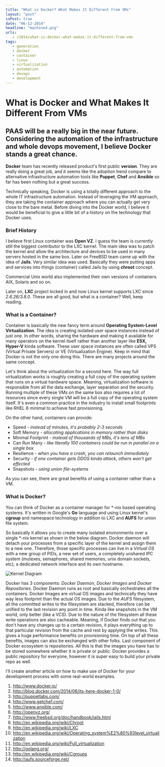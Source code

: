 ```yaml
---
title: "What is Docker? What Makes It Different From VMs"
layout: "post"
isPost: true
date: "06-12-2014"
headline: "machine4.png"
urls:
   - /2014/what-is-docker-what-makes-it-different-from-vms
tags:
   - generation
   - docker
   - container
   - linux
   - virtualization
   - automation
   - devops
   - development
---
```


# What is Docker and What Makes It Different From VMs

## PAAS will be a really big in the near future. Considering the automation of the infrastructure and whole devops movement, I believe Docker stands a great chance.

**Docker** team has recently released product's first public **version**. They are really doing a great job, and it seems like the adoption trend compare to alternative infrastructure automation tools like **Puppet**, **Chef** and **Ansible** so far has been nothing but a great success.

Technically speaking, Docker is using a totally different approach to the whole IT infrastructure automation. Instead of leveraging the VM approach, they are taking the container approach where you can actually get very close to the bare metal. Before diving into the Docker world, I believe it would be beneficial to give a little bit of a history on the technology that Docker uses.

### Brief History

I believe first Linux container was **Open VZ**. I guess the team is currently still the biggest contributor to the LXC kernel. The main idea was to patch the kernel and allow the architecture and devices to be used in many servers hosted in the same box. Later on FreeBSD team came up with the idea of **Jails**. Very similar idea was used. Basically they were putting apps and services into things (container) called Jails by using **chroot** concept.

Commercial Unix world also implemented their own versions of containers. AIX, Solaris and so on.

Later on, **LXC** project kicked in and now Linux kernel supports LXC since *2.6.26/3.8.0*. These are all good, but what is a container? Well, keep reading.

### What is a Container?

Container is basically the new fancy term around **Operating System-Level Virtualization**. The idea is creating isolated user space instances instead of just one. In other words, sharing the hardware and making it available for many operators on the kernel itself rather than another layer like **ESX, Hyper-V** kinda software. These user space instances are often called VPS (Virtual Private Servers) or VE (Virtualization Engine). Keep in mind that Docker is not the only one doing this. There are many projects around the same concept.

Let's think about the virtualization for a second here. The way full virtualization works is roughly creating a full copy of the operating system that runs on a virtual hardware space. Meaning, virtualization software is responsible from all the data exchange, layer separation and the security. Running multiple of these VMs on the same box also requires a lot of resources since every single VM will be a full copy of the operating system itself. It's even a common practice in the industry to install small footprints like RHEL 6 minimal to achieve fast provisioning.

On the other hand, containers can provide:

* Speed - *instead of minutes, it's probably 2-3 seconds*
* Soft Memory - *allocating applications in memory rather than disks*
* Minimal Footprint - *instead of thousands of MBs, it's tens of MBs*
* Can Run Many - *like literally 100 containers could be run in parallel on a single box*
* Resilience - *when you have a crash, you can relaunch immediately*
* Security - *if one container gets DDOS kinda attack, others won't get effected*
* Snapshots - *using union file-systems*

As you can see, there are great benefits of using a container rather than a VM.

### What is Docker?

You can think of Docker as a container manager for \*-nix based operating systems. It's written in Google's **Go** language and using Linux kernel's **cgroup** and namespace technology in addition to LXC and **AUFS** for union file system.

So basically it allows you to create many isolated environments over a single \*-nix kernel as shown in the below diagram. Docker daemon will detach your processes from a specific layer of the kernel and assign them to a new one. Therefore, those specific processes can live in a *Virtual OS* with a new group of PIDs, a new set of users, a completely unshared IPC system (mutexes, semaphores, shared memories, unix domain sockets, etc), a dedicated network interface and its own hostname.

![Kernel Diagram](/images/articles/linux-kernel-chgroups-arch.png "Linux kernel unified hierarchy and systemd")

Docker has 3 components: *Docker Daemon*, *Docker Images* and *Docker Repositories*. Docker Daemon runs as root and basically orchestrates all the containers. Docker Images are virtual OS images and technically they have way less footprint than the actual OS images. Due to the *AUFS* filesystem, all the committed writes to the filesystem are stacked, therefore can be unified to the last revision any point in time. Kinda like snapshots in the VM world, only better (like a VCS). Due to the nature of the filesystem all these write operations are also cacheable. Meaning, if Docker finds out that you don't have any changes up to a certain revision, it plays everything up to that particular revision from the cache and rest by applying the writes. This gives a huge performance benefits on provisioning time. On top of all these benefits, images can also be exchanged with other folks. Last component of Docker ecosystem is repositories. All this is that the images you have has to be stored somewhere whether it is private or public. Docker provides a public repository for everyone, however it is super easy to build your private repo as well.

I'll create another article on how to make use of Docker for your development process with some real-world examples.

1. http://www.docker.io/
1. http://blog.docker.com/2014/06/its-here-docker-1-0/
1. http://puppetlabs.com/
1. http://www.getchef.com/
1. http://www.ansible.com/
1. http://openvz.org/
1. http://www.freebsd.org/doc/handbook/jails.html
1. http://en.wikipedia.org/wiki/Chroot
1. http://en.wikipedia.org/wiki/LXC
1. http://en.wikipedia.org/wiki/Operating_system%E2%80%93level_virtualization
1. http://en.wikipedia.org/wiki/Full_virtualization
1. http://golang.org/
1. http://en.wikipedia.org/wiki/Cgroups
1. http://aufs.sourceforge.net/
